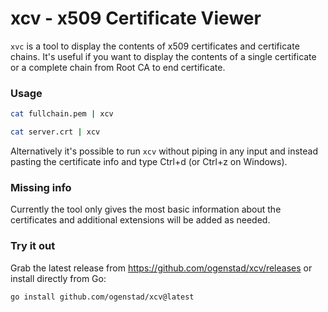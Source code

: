 # xcv - x509 Certificate Viewer

 `xvc` is a tool to display the contents of x509 certificates and certificate chains. It's useful
 if you want to display the contents of a single certificate or a complete chain from Root CA to
 end certificate.

 ### Usage

 ```bash
 cat fullchain.pem | xcv

 cat server.crt | xcv
 ```

 Alternatively it's possible to run `xcv` without piping in any input and instead pasting the
 certificate info and type Ctrl+d (or Ctrl+z on Windows).

### Missing info

Currently the tool only gives the most basic information about the certificates and additional
extensions will be added as needed.

### Try it out

Grab the latest release from https://github.com/ogenstad/xcv/releases or install directly from Go:

```bash
go install github.com/ogenstad/xcv@latest
```
